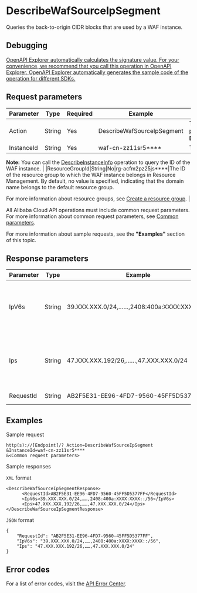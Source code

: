 # DescribeWafSourceIpSegment

Queries the back-to-origin CIDR blocks that are used by a WAF instance.

## Debugging

[OpenAPI Explorer automatically calculates the signature value. For your convenience, we recommend that you call this operation in OpenAPI Explorer. OpenAPI Explorer automatically generates the sample code of the operation for different SDKs.](https://api.aliyun.com/#product=waf-openapi&api=DescribeWafSourceIpSegment&type=RPC&version=2019-09-10)

## Request parameters

|Parameter|Type|Required|Example|Description|
|---------|----|--------|-------|-----------|
|Action|String|Yes|DescribeWafSourceIpSegment|The operation that you want to perform. Set the value to **DescribeWafSourceIpSegment**. |
|InstanceId|String|Yes|waf-cn-zz11sr5\*\*\*\*|The ID of the WAF instance.

**Note:** You can call the [DescribeInstanceInfo](~~140857~~) operation to query the ID of the WAF instance. |
|ResourceGroupId|String|No|rg-acfm2pz25js\*\*\*\*|The ID of the resource group to which the WAF instance belongs in Resource Management. By default, no value is specified, indicating that the domain name belongs to the default resource group.

For more information about resource groups, see [Create a resource group](~~94485~~). |

All Alibaba Cloud API operations must include common request parameters. For more information about common request parameters, see [Common parameters](~~162719~~).

For more information about sample requests, see the **"Examples"** section of this topic.

## Response parameters

|Parameter|Type|Example|Description|
|---------|----|-------|-----------|
|IpV6s|String|39.XXX.XXX.0/24,……,2408:400a:XXXX:XXXX::/56|The back-to-origin IPv6 CIDR blocks that are used by the WAF instance. |
|Ips|String|47.XXX.XXX.192/26,……,47.XXX.XXX.0/24|The back-to-origin IPv4 CIDR blocks that are used by the WAF instance. |
|RequestId|String|AB2F5E31-EE96-4FD7-9560-45FF5D5377FF|The ID of the request. |

## Examples

Sample request

```
http(s)://[Endpoint]/? Action=DescribeWafSourceIpSegment
&InstanceId=waf-cn-zz11sr5****
&<Common request parameters>
```

Sample responses

`XML` format

```
<DescribeWafSourceIpSegmentResponse>
      <RequestId>AB2F5E31-EE96-4FD7-9560-45FF5D5377FF</RequestId>
      <IpV6s>39.XXX.XXX.0/24,……,2408:400a:XXXX:XXXX::/56</IpV6s>
      <Ips>47.XXX.XXX.192/26,……,47.XXX.XXX.0/24</Ips>
</DescribeWafSourceIpSegmentResponse>
```

`JSON` format

```
{
    "RequestId": "AB2F5E31-EE96-4FD7-9560-45FF5D5377FF",
    "IpV6s": "39.XXX.XXX.0/24,……,2408:400a:XXXX:XXXX::/56",
    "Ips": "47.XXX.XXX.192/26,……,47.XXX.XXX.0/24"
}
```

## Error codes

For a list of error codes, visit the [API Error Center](https://error-center.alibabacloud.com/status/product/waf-openapi).

